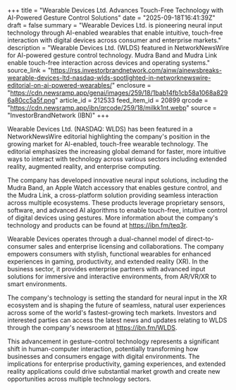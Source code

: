 +++
title = "Wearable Devices Ltd. Advances Touch-Free Technology with AI-Powered Gesture Control Solutions"
date = "2025-09-18T16:41:39Z"
draft = false
summary = "Wearable Devices Ltd. is pioneering neural input technology through AI-enabled wearables that enable intuitive, touch-free interaction with digital devices across consumer and enterprise markets."
description = "Wearable Devices Ltd. (WLDS) featured in NetworkNewsWire for AI-powered gesture control technology. Mudra Band and Mudra Link enable touch-free interaction across devices and operating systems."
source_link = "https://rss.investorbrandnetwork.com/ainw/ainewsbreaks-wearable-devices-ltd-nasdaq-wlds-spotlighted-in-networknewswire-editorial-on-ai-powered-wearables/"
enclosure = "https://cdn.newsramp.app/genai/images/259/18/1bab14fb1cb58a1068a8296a80cc5a5f.png"
article_id = 212533
feed_item_id = 20899
qrcode = "https://cdn.newsramp.app/ibn/qrcode/259/18/milkk1nt.webp"
source = "InvestorBrandNetwork (IBN)"
+++

<p>Wearable Devices Ltd. (NASDAQ: WLDS) has been featured in a NetworkNewsWire editorial highlighting the company's position in the growing market for AI-enabled, touch-free wearable technology. The editorial emphasizes the increasing global demand for faster, more intuitive ways to interact with technology across various sectors including extended reality, augmented reality, and enterprise computing.</p><p>The company has developed innovative neural input solutions, including the Mudra Band, an Apple Watch accessory that enables gesture control, and the Mudra Link, a cross-platform solution providing seamless interaction across multiple ecosystems. These products leverage proprietary sensors, software, and advanced AI algorithms to enable touch-free, intuitive control of digital devices using gestures. More information about the company's technology and products can be found at <a href="https://ibn.fm/teq3r" rel="nofollow" target="_blank">https://ibn.fm/teq3r</a>.</p><p>Wearable Devices operates through a dual-channel model of direct-to-consumer sales and enterprise licensing and collaborations. The company empowers consumers with stylish, functional wearables for enhanced experiences in gaming, productivity, and extended reality (XR). In the business sector, it provides enterprise partners with advanced input solutions for immersive and interactive environments, from AR/VR/XR to smart environments.</p><p>The company's technology is setting the standard for neural input in the XR ecosystem and is shaping the future of seamless, natural user experiences across some of the world's fastest-growing tech markets. Investors and interested parties can access the latest news and updates relating to WLDS through the company's newsroom at <a href="https://ibn.fm/WLDS" rel="nofollow" target="_blank">https://ibn.fm/WLDS</a>.</p><p>This advancement in gesture-control technology represents a significant shift in human-computer interaction, potentially transforming how businesses and consumers engage with digital environments. The implications for enterprise productivity, gaming experiences, and extended reality applications could drive substantial market growth and create new opportunities across multiple technology sectors.</p>